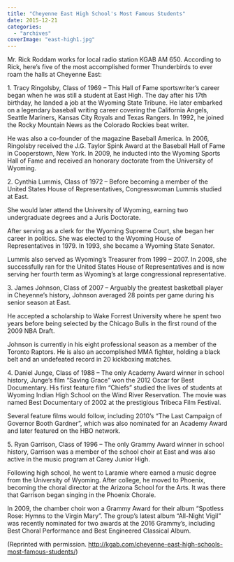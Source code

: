```yaml
---
title: "Cheyenne East High School's Most Famous Students"
date: 2015-12-21
categories: 
  - "archives"
coverImage: "east-high1.jpg"
---
```


Mr. Rick Roddam works for local radio station KGAB AM 650. According to Rick, here’s five of the most accomplished former Thunderbirds to ever roam the halls at Cheyenne East:

1\. Tracy Ringolsby, Class of 1969 – This Hall of Fame sportswriter’s career began when he was still a student at East High. The day after his 17th birthday, he landed a job at the Wyoming State Tribune. He later embarked on a legendary baseball writing career covering the California Angels, Seattle Mariners, Kansas City Royals and Texas Rangers. In 1992, he joined the Rocky Mountain News as the Colorado Rockies beat writer.

He was also a co-founder of the magazine Baseball America. In 2006, Ringolsby received the J.G. Taylor Spink Award at the Baseball Hall of Fame in Cooperstown, New York. In 2009, he inducted into the Wyoming Sports Hall of Fame and received an honorary doctorate from the University of Wyoming.

2\. Cynthia Lummis, Class of 1972 – Before becoming a member of the United States House of Representatives, Congresswoman Lummis studied at East.

She would later attend the University of Wyoming, earning two undergraduate degrees and a Juris Doctorate.

After serving as a clerk for the Wyoming Supreme Court, she began her career in politics. She was elected to the Wyoming House of Representatives in 1979. In 1993, she became a Wyoming State Senator.

Lummis also served as Wyoming’s Treasurer from 1999 – 2007. In 2008, she successfully ran for the United States House of Representatives and is now serving her fourth term as Wyoming’s at large congressional representative.

3\. James Johnson, Class of 2007 – Arguably the greatest basketball player in Cheyenne’s history, Johnson averaged 28 points per game during his senior season at East.

He accepted a scholarship to Wake Forrest University where he spent two years before being selected by the Chicago Bulls in the first round of the 2009 NBA Draft.

Johnson is currently in his eight professional season as a member of the Toronto Raptors. He is also an accomplished MMA fighter, holding a black belt and an undefeated record in 20 kickboxing matches.

4\. Daniel Junge, Class of 1988 – The only Academy Award winner in school history, Junge’s film “Saving Grace” won the 2012 Oscar for Best Documentary. His first feature film “Chiefs” studied the lives of students at Wyoming Indian High School on the Wind River Reservation. The movie was named Best Documentary of 2002 at the prestigious Tribeca Film Festival.

Several feature films would follow, including 2010’s “The Last Campaign of Governor Booth Gardner”, which was also nominated for an Academy Award and later featured on the HBO network.

5\. Ryan Garrison, Class of 1996 – The only Grammy Award winner in school history, Garrison was a member of the school choir at East and was also active in the music program at Carey Junior High.

Following high school, he went to Laramie where earned a music degree from the University of Wyoming. After college, he moved to Phoenix, becoming the choral director at the Arizona School for the Arts. It was there that Garrison began singing in the Phoenix Chorale.

In 2009, the chamber choir won a Grammy Award for their album “Spotless Rose: Hymns to the Virgin Mary”. The group’s latest album “All-Night Vigil” was recently nominated for two awards at the 2016 Grammy’s, including Best Choral Performance and Best Engineered Classical Album.

(Reprinted with permission. http://kgab.com/cheyenne-east-high-schools-most-famous-students/)
